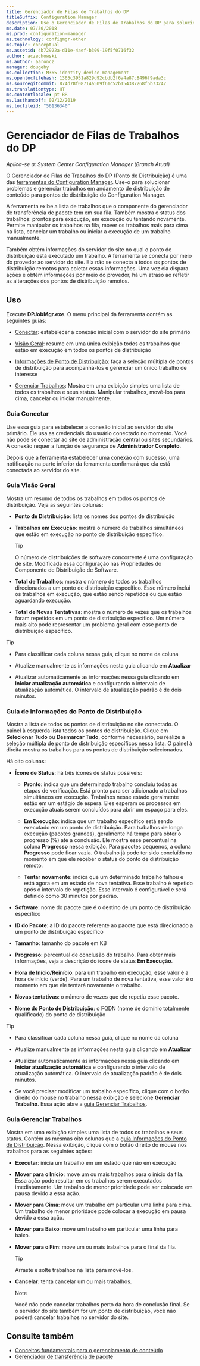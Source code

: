 ```yaml
---
title: Gerenciador de Filas de Trabalhos do DP
titleSuffix: Configuration Manager
description: Use o Gerenciador de Filas de Trabalhos do DP para solucionar problemas e gerenciar trabalhos de distribuição de conteúdo para pontos de distribuição do Configuration Manager.
ms.date: 07/30/2018
ms.prod: configuration-manager
ms.technology: configmgr-other
ms.topic: conceptual
ms.assetid: 4b72922a-d11e-4aef-b309-19f5f0716f32
author: aczechowski
ms.author: aaroncz
manager: dougeby
ms.collection: M365-identity-device-management
ms.openlocfilehash: 1365c3951a829d92cbdb2f6a4a87c8496f9ada3c
ms.sourcegitcommit: 874d78f08714a509f61c52b154387268f5b73242
ms.translationtype: HT
ms.contentlocale: pt-BR
ms.lasthandoff: 02/12/2019
ms.locfileid: "56136340"
---
```

# <a name="dp-job-queue-manager"></a>Gerenciador de Filas de Trabalhos do DP

*Aplica-se a: System Center Configuration Manager (Branch Atual)*

O Gerenciador de Filas de Trabalhos do DP (Ponto de Distribuição) é uma das [ferramentas do Configuration Manager](/sccm/core/support/tools). Use-o para solucionar problemas e gerenciar trabalhos em andamento de distribuição de conteúdo para pontos de distribuição do Configuration Manager. 

A ferramenta exibe a lista de trabalhos que o componente do gerenciador de transferência de pacote tem em sua fila. Também mostra o status dos trabalhos: prontos para execução, em execução ou tentando novamente. Permite manipular os trabalhos na fila, mover os trabalhos mais para cima na lista, cancelar um trabalho ou iniciar a execução de um trabalho manualmente.

Também obtém informações do servidor do site no qual o ponto de distribuição está executado um trabalho. A ferramenta se conecta por meio do provedor ao servidor do site. Ela não se conecta a todos os pontos de distribuição remotos para coletar essas informações. Uma vez ela dispara ações e obtém informações por meio do provedor, há um atraso ao refletir as alterações dos pontos de distribuição remotos.



## <a name="usage"></a>Uso

Execute **DPJobMgr.exe**. O menu principal da ferramenta contém as seguintes guias: 

- [Conectar](#bkmk_connect): estabelecer a conexão inicial com o servidor do site primário  

- [Visão Geral](#bkmk_overview): resume em uma única exibição todos os trabalhos que estão em execução em todos os pontos de distribuição  

- [Informações de Ponto de Distribuição](#bkmk_dp-info): faça a seleção múltipla de pontos de distribuição para acompanhá-los e gerenciar um único trabalho de interesse  

- [Gerenciar Trabalhos](#bkmk_manage-jobs): Mostra em uma exibição simples uma lista de todos os trabalhos e seus status. Manipular trabalhos, movê-los para cima, cancelar ou iniciar manualmente.  


### <a name="bkmk_connect"></a> Guia Conectar

Use essa guia para estabelecer a conexão inicial ao servidor do site primário. Ele usa as credenciais do usuário conectado no momento. Você não pode se conectar ao site de administração central ou sites secundários. A conexão requer a função de segurança de **Administrador Completo**.

Depois que a ferramenta estabelecer uma conexão com sucesso, uma notificação na parte inferior da ferramenta confirmará que ela está conectada ao servidor do site. 


### <a name="bkmk_overview"></a> Guia Visão Geral

Mostra um resumo de todos os trabalhos em todos os pontos de distribuição. Veja as seguintes colunas:  

- **Ponto de Distribuição**: lista os nomes dos pontos de distribuição  

- **Trabalhos em Execução**: mostra o número de trabalhos simultâneos que estão em execução no ponto de distribuição específico.  

    > [!Tip]  
    > O número de distribuições de software concorrente é uma configuração de site. Modificada essa configuração nas Propriedades do Componente de Distribuição de Software.  

- **Total de Trabalhos**: mostra o número de todos os trabalhos direcionados a um ponto de distribuição específico. Esse número inclui os trabalhos em execução, que estão sendo repetidos ou que estão aguardando execução.  

- **Total de Novas Tentativas**: mostra o número de vezes que os trabalhos foram repetidos em um ponto de distribuição específico. Um número mais alto pode representar um problema geral com esse ponto de distribuição específico.  


> [!Tip]  
> - Para classificar cada coluna nessa guia, clique no nome da coluna  
> 
> - Atualize manualmente as informações nesta guia clicando em **Atualizar**  
> 
> - Atualizar automaticamente as informações nessa guia clicando em **Iniciar atualização automática** e configurando o intervalo de atualização automática. O intervalo de atualização padrão é de dois minutos.  


### <a name="bkmk_dp-info"></a> Guia de informações do Ponto de Distribuição

Mostra a lista de todos os pontos de distribuição no site conectado. O painel à esquerda lista todos os pontos de distribuição. Clique em **Selecionar Tudo** ou **Desmarcar Tudo**, conforme necessário, ou realize a seleção múltipla de ponto de distribuição específicos nessa lista. O painel à direita mostra os trabalhos para os pontos de distribuição selecionados.

Há oito colunas:  

- **Ícone de Status**: há três ícones de status possíveis:  

    - **Pronto**: indica que um determinado trabalho concluiu todas as etapas de verificação. Está pronto para ser adicionado a trabalhos simultâneos em execução. Trabalhos nesse estado geralmente estão em um estágio de espera. Eles esperam os processos em execução atuais serem concluídos para abrir um espaço para eles.  

    - **Em Execução**: indica que um trabalho específico está sendo executado em um ponto de distribuição. Para trabalhos de longa execução (pacotes grandes), geralmente há tempo para obter o progresso (%) até a conclusão. Ele mostra esse percentual na coluna **Progresso** nessa exibição. Para pacotes pequenos, a coluna **Progresso** pode ficar vazia. O trabalho já pode ter sido concluído no momento em que ele receber o status do ponto de distribuição remoto.  

    - **Tentar novamente**: indica que um determinado trabalho falhou e está agora em um estado de nova tentativa. Esse trabalho é repetido após o intervalo de repetição. Esse intervalo é configurável e será definido como 30 minutos por padrão.  

- **Software**: nome do pacote que é o destino de um ponto de distribuição específico  

- **ID do Pacote**: a ID do pacote referente ao pacote que está direcionado a um ponto de distribuição específico  

- **Tamanho**: tamanho do pacote em KB  

- **Progresso**: percentual de conclusão do trabalho. Para obter mais informações, veja a descrição do ícone de status **Em Execução**.  

- **Hora de Início/Reinício**: para um trabalho em execução, esse valor é a hora de início (verde). Para um trabalho de nova tentativa, esse valor é o momento em que ele tentará novamente o trabalho.  

- **Novas tentativas**: o número de vezes que ele repetiu esse pacote.  

- **Nome do Ponto de Distribuição**: o FQDN (nome de domínio totalmente qualificado) do ponto de distribuição  

> [!Tip]  
> - Para classificar cada coluna nessa guia, clique no nome da coluna  
> 
> - Atualize manualmente as informações nesta guia clicando em **Atualizar**  
> 
> - Atualizar automaticamente as informações nessa guia clicando em **Iniciar atualização automática** e configurando o intervalo de atualização automática. O intervalo de atualização padrão é de dois minutos.  
> 
> - Se você precisar modificar um trabalho específico, clique com o botão direito do mouse no trabalho nessa exibição e selecione **Gerenciar Trabalho**. Essa ação abre a [guia Gerenciar Trabalhos](#bkmk_manage-jobs).  


### <a name="bkmk_manage-jobs"></a> Guia Gerenciar Trabalhos

Mostra em uma exibição simples uma lista de todos os trabalhos e seus status. Contém as mesmas oito colunas que a [guia Informações do Ponto de Distribuição](#bkmk_dp-info). Nessa exibição, clique com o botão direito do mouse nos trabalhos para as seguintes ações:  

- **Executar**: inicia um trabalho em um estado que não em execução  

- **Mover para o Início**: move um ou mais trabalhos para o início da fila. Essa ação pode resultar em os trabalhos serem executados imediatamente. Um trabalho de menor prioridade pode ser colocado em pausa devido a essa ação.  

- **Mover para Cima**: move um trabalho em particular uma linha para cima. Um trabalho de menor prioridade pode colocar a execução em pausa devido a essa ação.  

- **Mover para Baixo**: move um trabalho em particular uma linha para baixo.  

- **Mover para o Fim**: move um ou mais trabalhos para o final da fila.  

    > [!Tip]  
    > Arraste e solte trabalhos na lista para movê-los.  

- **Cancelar**: tenta cancelar um ou mais trabalhos.  

    > [!Note]  
    > Você não pode cancelar trabalhos perto da hora de conclusão final. Se o servidor do site também for um ponto de distribuição, você não poderá cancelar trabalhos no servidor do site.  



## <a name="see-also"></a>Consulte também

- [Conceitos fundamentais para o gerenciamento de conteúdo](/sccm/core/plan-design/hierarchy/fundamental-concepts-for-content-management)
- [Gerenciador de transferência de pacote](/sccm/core/plan-design/hierarchy/package-transfer-manager)
